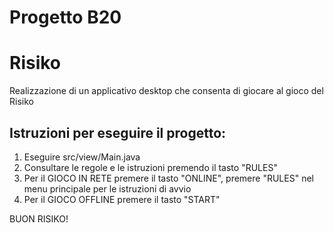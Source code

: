 # Progetto B20
# Risiko

Realizzazione di un applicativo desktop che consenta di giocare al gioco del Risiko

## Istruzioni per eseguire il progetto:

1. Eseguire src/view/Main.java
2. Consultare le regole e le istruzioni premendo il tasto "RULES"
3. Per il GIOCO IN RETE premere il tasto "ONLINE", premere "RULES" nel menu principale per le istruzioni di avvio
4. Per il GIOCO OFFLINE premere il tasto "START"

BUON RISIKO!

